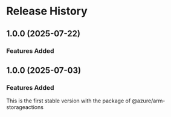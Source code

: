 # Release History

## 1.0.0 (2025-07-22)

### Features Added

    
## 1.0.0 (2025-07-03)

### Features Added

This is the first stable version with the package of @azure/arm-storageactions
